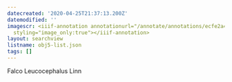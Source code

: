 ```yaml
---
datecreated: '2020-04-25T21:37:13.200Z'
datemodified: ''
imagescr: <iiif-annotation annotationurl="/annotate/annotations/ecfe2a44-873c-11ea-8d95-5254008afee6.json"
  styling="image_only:true"></iiif-annotation>
layout: searchview
listname: obj5-list.json
tags: []
---
```

Falco Leucocephalus Linn